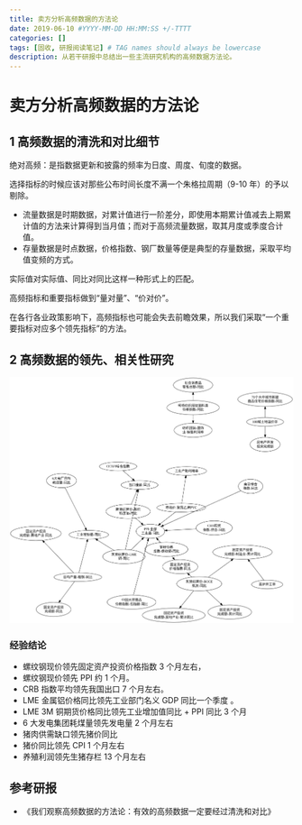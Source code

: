 ```yaml
---
title: 卖方分析高频数据的方法论
date: 2019-06-10 #YYYY-MM-DD HH:MM:SS +/-TTTT
categories: []
tags: [固收, 研报阅读笔记] # TAG names should always be lowercase
description: 从若干研报中总结出一些主流研究机构的高频数据方法论。
---
```


# 卖方分析高频数据的方法论

## 1 高频数据的清洗和对比细节

绝对高频：是指数据更新和披露的频率为日度、周度、旬度的数据。

选择指标的时候应该对那些公布时间长度不满一个朱格拉周期（9-10 年）的予以剔除。

* 流量数据是时期数据，对累计值进行一阶差分，即使用本期累计值减去上期累计值的方法来计算得到当月值；而对于高频流量数据，取其月度或季度合计值。
* 存量数据是时点数据，价格指数、钢厂数量等便是典型的存量数据，采取平均值变频的方式。

实际值对实际值、同比对同比这样一种形式上的匹配。

高频指标和重要指标做到“量对量”、“价对价”。

在各行各业政策影响下，高频指标也可能会失去前瞻效果，所以我们采取“一个重要指标对应多个领先指标”的方法。

## 2 高频数据的领先、相关性研究

![](/img/data-map.png)

### 经验结论

* 螺纹钢现价领先固定资产投资价格指数 3 个月左右，
* 螺纹钢现价领先 PPI 约 1 个月。
* CRB 指数平均领先我国出口 7 个月左右。
* LME 金属铝价格同比领先工业部门名义 GDP 同比一个季度 。
* LME 3M 铜期货价格同比领先工业增加值同比 + PPI 同比 3 个月
* 6 大发电集团耗煤量领先发电量 2 个月左右
* 猪肉供需缺口领先猪价同比
* 猪价同比领先 CPI 1 个月左右
* 养殖利润领先生猪存栏 13 个月左右

## 参考研报

* 《我们观察高频数据的方法论：有效的高频数据一定要经过清洗和对比》